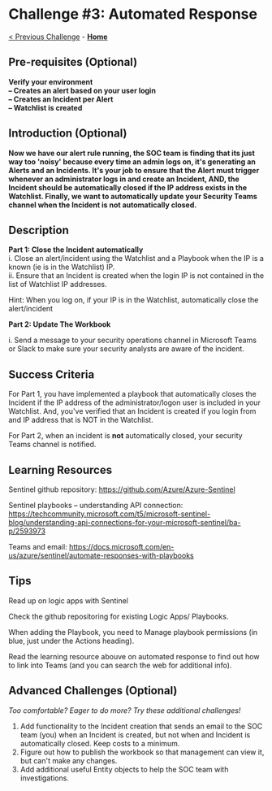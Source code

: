 

# Challenge #3:  Automated Response </br>

[< Previous Challenge](./Challenge-02.md) - **[Home](../README.md)** 

## Pre-requisites (Optional)


**Verify your environment </br>
         – Creates an alert based on your user login </br>
         – Creates an Incident per Alert</br>
         – Watchlist is created**
  </br>


## Introduction (Optional)

**Now we have our alert rule running, the SOC team is finding that its just way too 'noisy' because every time an admin logs on, it's generating an Alerts and an Incidents. It's your job to ensure that the Alert must trigger whenever an administrator logs in and create an Incident, AND, the Incident should be automatically closed if the IP address exists in the Watchlist.  Finally, we want to automatically update your Security Teams channel when the Incident is not automatically closed.**


## Description

**Part 1: Close the Incident automatically**
</br>
i. Close an alert/incident using the Watchlist and a Playbook when the IP is a known (ie is in the Watchlist) IP. </br>
ii. Ensure that an Incident is created when the login IP is not contained in the list of Watchlist IP addresses. </br>

Hint: When you log on, if your IP is in the Watchlist, automatically close the alert/incident </br>

**Part 2: Update The Workbook**

i. Send a message to your security operations channel in Microsoft Teams or Slack to make sure your security analysts are aware of the incident.


## Success Criteria

For Part 1, you have implemented a playbook that automatically closes the Incident if the IP address of the administrator/logon user is included in your Watchlist. And, you've verified that an Incident is created if you login from and IP address that is NOT in the Watchlist.

For Part 2, when an incident is **not** automatically closed, your security Teams channel is notified.


## Learning Resources

Sentinel github repository:  https://github.com/Azure/Azure-Sentinel

Sentinel playbooks – understanding API connection: https://techcommunity.microsoft.com/t5/microsoft-sentinel-blog/understanding-api-connections-for-your-microsoft-sentinel/ba-p/2593973

Teams and email:  https://docs.microsoft.com/en-us/azure/sentinel/automate-responses-with-playbooks




## Tips

Read up on logic apps with Sentinel </br>

Check the github repositoring for existing Logic Apps/ Playbooks. </br>

When adding the Playbook, you need to Manage playbook permissions (in blue, just under the Actions heading). </br>

Read the learning resource abouve on automated response to find out how to link into Teams (and you can search the web for additional info). </br>

## Advanced Challenges (Optional)

*Too comfortable?  Eager to do more?  Try these additional challenges!*

1) Add functionality to the Incident creation that sends an email to the SOC team (you) when an Incident is created, but not when and Incident is automatically closed.  Keep costs to a minimum.
2) Figure out how to publish the workbook so that management can view it, but can't make any changes.
3) Add additional useful Entity objects to help the SOC team with investigations.

